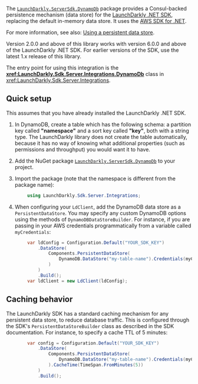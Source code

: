 The [`LaunchDarkly.ServerSdk.DynamoDb`](https://nuget.org/packages/LaunchDarkly.ServerSdk.DynamoDb) package provides a Consul-backed persistence mechanism (data store) for the [LaunchDarkly .NET SDK](https://github.com/launchdarkly/dotnet-server-sdk), replacing the default in-memory data store. It uses the [AWS SDK for .NET](https://aws.amazon.com/sdk-for-net/).

For more information, see also: [Using a persistent data store](https://docs.launchdarkly.com/v2.0/docs/using-a-persistent-feature-store).

Version 2.0.0 and above of this library works with version 6.0.0 and above of the LaunchDarkly .NET SDK. For earlier versions of the SDK, use the latest 1.x release of this library.

The entry point for using this integration is the **<xref:LaunchDarkly.Sdk.Server.Integrations.DynamoDb>** class in <xref:LaunchDarkly.Sdk.Server.Integrations>.

## Quick setup

This assumes that you have already installed the LaunchDarkly .NET SDK.

1. In DynamoDB, create a table which has the following schema: a partition key called **"namespace"** and a sort key called **"key"**, both with a string type. The LaunchDarkly library does not create the table automatically, because it has no way of knowing what additional properties (such as permissions and throughput) you would want it to have.

2. Add the NuGet package [`LaunchDarkly.ServerSdk.DynamoDb`](https://nuget.org/packages/LaunchDarkly.ServerSdk.DynamoDb) to your project.

3. Import the package (note that the namespace is different from the package name):

```csharp
        using LaunchDarkly.Sdk.Server.Integrations;
```

4. When configuring your `LdClient`, add the DynamoDB data store as a `PersistentDataStore`. You may specify any custom DynamoDB options using the methods of `DynamoDBDataStoreBuilder`. For instance, if you are passing in your AWS credentials programmatically from a variable called `myCredentials`:

```csharp
        var ldConfig = Configuration.Default("YOUR_SDK_KEY")
            .DataStore(
                Components.PersistentDataStore(
                    DynamoDB.DataStore("my-table-name").Credentials(myCredentials)
                )
            )
            .Build();
        var ldClient = new LdClient(ldConfig);
```

## Caching behavior

The LaunchDarkly SDK has a standard caching mechanism for any persistent data store, to reduce database traffic. This is configured through the SDK's `PersistentDataStoreBuilder` class as described in the SDK documentation. For instance, to specify a cache TTL of 5 minutes:

```csharp
        var config = Configuration.Default("YOUR_SDK_KEY")
            .DataStore(
                Components.PersistentDataStore(
                    DynamoDB.DataStore("my-table-name").Credentials(myCredentials)
                ).CacheTime(TimeSpan.FromMinutes(5))
            )
            .Build();
```
